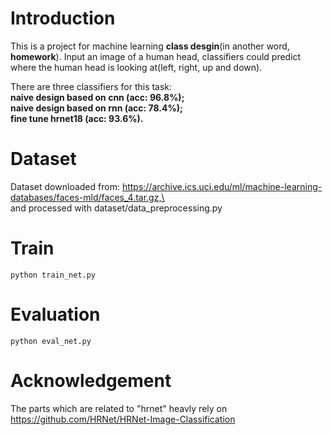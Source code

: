 # Introduction
This is a project for machine learning **class desgin**(in another word, **homework**).
Input an image of a human head, classifiers could predict where the human head is looking at(left, right, up and down).

There are three classifiers for this task:<br>
**naive design based on cnn (acc: 96.8%);**<br>
**naive design based on rnn (acc: 78.4%);**<br>
**fine tune hrnet18 (acc: 93.6%).**<br>

# Dataset
Dataset downloaded from: https://archive.ics.uci.edu/ml/machine-learning-databases/faces-mld/faces_4.tar.gz,\<br>
and processed with dataset/data_preprocessing.py

# Train
    python train_net.py

# Evaluation
    python eval_net.py

# Acknowledgement
The parts which are related to "hrnet" heavly rely on https://github.com/HRNet/HRNet-Image-Classification
